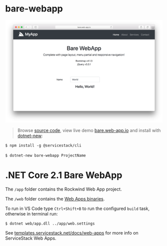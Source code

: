 # bare-webapp

[![](https://raw.githubusercontent.com/ServiceStack/Assets/master/csharp-templates/bare-webapp.png)](http://bare.web-app.io)

> Browse [source code](https://github.com/NetCoreTemplates/bare-webapp), view live demo [bare.web-app.io](http://bare.web-app.io) and install with [dotnet-new](https://docs.servicestack.net/dotnet-new):

    $ npm install -g @servicestack/cli

    $ dotnet-new bare-webapp ProjectName

# .NET Core 2.1 Bare WebApp

The `/app` folder contains the Rockwind Web App project.

The `/web` folder contains the [Web Apps binaries](https://github.com/NetCoreWebApps/Web).

To run in VS Code type `Ctrl+Shift+B` to run the configured `build` task, otherwise in terminal run:

    $ dotnet web/app.dll ../app/web.settings

See [templates.servicestack.net/docs/web-apps](http://templates.servicestack.net/docs/web-apps) for more info on ServiceStack Web Apps.
